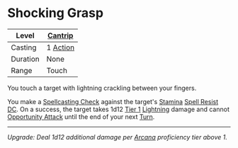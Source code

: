 # Shocking Grasp

| Level    | [Cantrip]({Cantrips}.md)                                              |
| -------- | --------------------------------------------------------------------- |
| Casting  | 1 [Action](../../../../Game%20Procedures/Core%20Procedures/Action.md) |
| Duration | None                                                                  |
| Range    | Touch                                                                 |

You touch a target with lightning crackling between your fingers.

You make a [Spellcasting Check](../../../Spellcasting/Spellcasting%20Check.md) against the target's [Stamina](../../../../Player%20Characters/Attributes/Stamina.md) [Spell Resist DC](../../../Spellcasting/Spell%20Resist%20DC.md). On a success, the target takes 1d12 [Tier 1](../../../../Game%20Procedures/Combat/Damage/Damage%20Tiers/Tier%201.md) [Lightning](../../../../Game%20Procedures/Combat/Damage/Damage%20Types/Lightning.md) damage and cannot [Opportunity Attack](../../../../Game%20Procedures/Combat/Opportunity%20Attack.md) until the end of your next [Turn](../../../../Game%20Procedures/Core%20Procedures/Turn.md).

---
*Upgrade: Deal 1d12 additional damage per [Arcana](../../../../Player%20Characters/Skills/Primary%20Skills/Arcana.md) proficiency tier above 1.*
